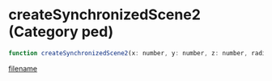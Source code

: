 # createSynchronizedScene2 (Category ped)

```js
function createSynchronizedScene2(x: number, y: number, z: number, radius: number, object: number): int
```

[filename](createSynchronizedScene2_m.md ':include')